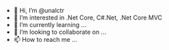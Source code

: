 - 👋 Hi, I’m @unalctr
- 👀 I’m interested in .Net Core, C#.Net, .Net Core MVC
- 🌱 I’m currently learning ...
- 💞️ I’m looking to collaborate on ...
- 📫 How to reach me ...

<!---
unalctr/unalctr is a ✨ special ✨ repository because its `README.md` (this file) appears on your GitHub profile.
You can click the Preview link to take a look at your changes.
--->
